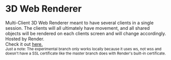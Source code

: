 # 3D Web Renderer
<a>Multi-Client 3D Web Renderer meant to have several clients in a single session. The clients will all ultimately have movement, and all shared objects will be rendered on each clients screen and will change accordingly. Hosted by Render.</a>
<br>
<a>Check it out <a href="https://erasmusss-multiclient-webgl-renderer.onrender.com">here.</a>
<br>
<sup>Just a note: The experimental branch only works locally because it uses ws, not wss and doesn't have a SSL certificate like the master branch does with Render's built-in certificate.</sup>
